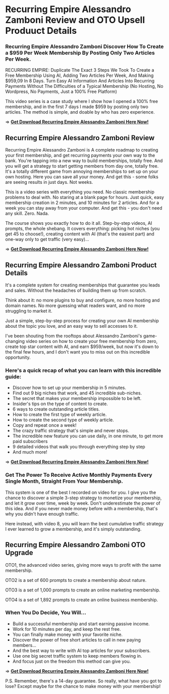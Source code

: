 # Recurring Empire Alessandro Zamboni Review and OTO Upsell Produuct Details

### Recurring Empire Alessandro Zamboni Discover How To Create a $959 Per Week Membership By Posting Only Two Articles Per Week.
RECURRING EMPIRE: Duplicate The Exact 3 Steps We Took To Create a Free Membership Using AI, Adding Two Articles Per Week, And Making $959,09 In 8 Days.
Turn Easy AI Information And Articles Into Recurring Payments Without The Difficulties of a Typical Membership (No Hosting, No Wordpress, No Payments, Just a 100% Free Platform)

This video series is a case study where I show how I opened a 100% free membership, and in the first 7 days I made $959 by posting only two articles. The method is simple, and doable by who has zero experience.

=> [**Get Download Recurring Empire Alessandro Zamboni Here Now!**](https://warriorplus.com/o2/a/dysg38k/0)


## Recurring Empire Alessandro Zamboni Review

Recurring Empire Alessandro Zamboni is A complete roadmap to creating your first membership, and get recurring payments your own way to the bank. You're tapping into a new way to build memberships, totally free. And you will get a strategy to start getting members from day one, totally free.
It's a totally different game from annoying memberships to set up on your own hosting. Here you can save all your money.
And get this - some folks are seeing results in just days. Not weeks.

This is a video series with everything you need. 
No classic membership problems to deal with. No staring at a blank page for hours. Just quick, easy membership creation in 2 minutes, and 10 minutes for 2 articles. And for a week you can stay away from your computer.
And get this - you don't need any skill. Zero. Nada.

The course shows you exactly how to do it all. Step-by-step videos, AI prompts, the whole shebang.
It covers everything: picking hot niches (you get 45 to choose!), creating content with AI (that's the easiest part) and one-way only to get traffic (very easy)...

=> [**Get Download Recurring Empire Alessandro Zamboni Here Now!**](https://warriorplus.com/o2/a/dysg38k/0)


## Recurring Empire Alessandro Zamboni Product Details

It's a complete system for creating memberships that guarantee you leads and sales. Without the headaches of building them up from scratch.

Think about it: no more plugins to buy and configure, no more hosting and domain names. No more guessing what readers want, and no more struggling to market it.

Just a simple, step-by-step process for creating your own AI membership about the topic you love, and an easy way to sell accesses to it.

I've been shouting from the rooftops about Alessandro Zamboni's game-changing video series on how to create your free membership from zero, create top star content with AI, and earn $959/week, but now it's down to the final few hours, and I don't want you to miss out on this incredible opportunity.

### Here's a quick recap of what you can learn with this incredible guide:

+ Discover how to set up your membership in 5 minutes.
+ Find out 9 big niches that work, and 45 incredible sub-niches.
+ The secret that makes your membership impossible to be left.
+ Insider's tips on the type of content to create.
+ 6 ways to create outstanding article titles.
+ How to create the first type of weekly article.
+ How to create the second type of weekly article.
+ Copy and repeat once a week!
+ The crazy traffic strategy that's simple and never stops.
+ The incredible new feature you can use daily, in one minute, to get more paid subscribers
+ 9 detailed videos that walk you through everything step by step
+ And much more!

=> [**Get Download Recurring Empire Alessandro Zamboni Here Now!**](https://warriorplus.com/o2/a/dysg38k/0)


### Get The Power To Receive Active Monthly Payments Every Single Month, Straight From Your Membership.
This system is one of the best I recorded on video for you. I give you the chance to discover a simple 3-step strategy to monetize your membership, and let it grow over time, week by week.
Don't underestimate the power of this idea. And if you never made money before with a membership, that's why you didn't have enough traffic.

Here instead, with video 8, you will learn the best cumulative traffic strategy I ever learned to grow a membership, and it's simply outstanding.

## Recurring Empire Alessandro Zamboni OTO Upgrade

OTO1, the advanced video series, giving more ways to profit with the same membership. 

OTO2 is a set of 600 prompts to create a membership about nature. 

OTO3 is a set of 1,000 prompts to create an online marketing membership. 

OTO4 is a set of 1,892 prompts to create an online business membership. 

### When You Do Decide, You Will...

- Build a successful membership and start earning passive income.
- Work for 10 minutes per day, and keep the rest free.
- You can finally make money with your favorite niche.
- Discover the power of free short articles to call in new paying members...
- And the best way to write with AI top articles for your subscribers.
- Use one big secret traffic system to keep members flowing in.
- And focus just on the freedom this method can give you.

=> [**Get Download Recurring Empire Alessandro Zamboni Here Now!**](https://warriorplus.com/o2/a/dysg38k/0)

P.S. Remember, there's a 14-day guarantee. So really, what have you got to lose? Except maybe for the chance to make money with your membership!

